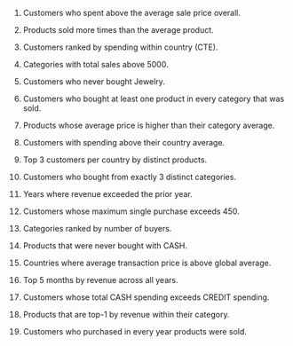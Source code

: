 1. Customers who spent above the average sale price overall.

2. Products sold more times than the average product.

3. Customers ranked by spending within country (CTE).

4. Categories with total sales above 5000.

5. Customers who never bought Jewelry.

6. Customers who bought at least one product in every category that was sold.

7. Products whose average price is higher than their category average.

8. Customers with spending above their country average.

9. Top 3 customers per country by distinct products.

10. Customers who bought from exactly 3 distinct categories.

11. Years where revenue exceeded the prior year.

12. Customers whose maximum single purchase exceeds 450.

13. Categories ranked by number of buyers.

14. Products that were never bought with CASH.

15. Countries where average transaction price is above global average.

16. Top 5 months by revenue across all years.

17. Customers whose total CASH spending exceeds CREDIT spending.

18. Products that are top-1 by revenue within their category.

19. Customers who purchased in every year products were sold.

